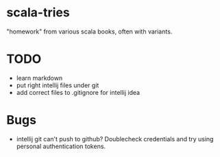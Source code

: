 scala-tries
===========

"homework" from various scala books, often with variants.

TODO
====

* learn markdown
* put right intellij files under git
* add correct files to .gitignore for intellij idea


Bugs
====

* intellij git can't push to github? Doublecheck credentials and try using personal authentication tokens.
